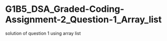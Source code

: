 # G1B5_DSA_Graded-Coding-Assignment-2_Question-1_Array_list
solution of question 1 using array list
